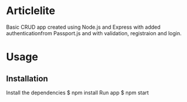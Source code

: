 # Articlelite
Basic CRUD app created using Node.js and Express with added authenticationfrom Passport.js and with validation, registraion and login.
# Usage
## Installation
Install the dependencies
$ npm install
Run app
$ npm start
